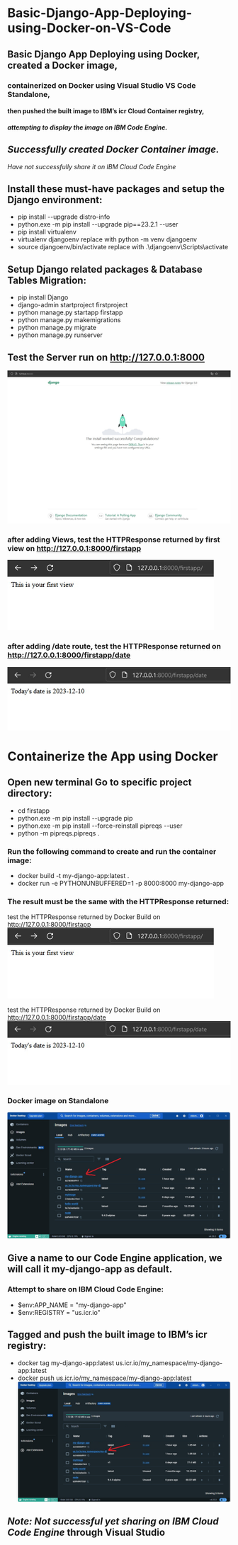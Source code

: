 # Basic-Django-App-Deploying-using-Docker-on-VS-Code

## Basic Django App Deploying using Docker, created a Docker image, 
### containerized on Docker using Visual Studio VS Code Standalone, 
#### then pushed the built image to IBM’s icr Cloud Container registry, 
##### attempting to display the image on IBM Code Engine.

## _Successfully created Docker Container image._ 
_Have not successfully share it on IBM Cloud Code Engine_

## Install these must-have packages and setup the Django environment:
- pip install --upgrade distro-info
- python.exe -m pip install --upgrade pip==23.2.1 --user
- pip install virtualenv        
- virtualenv djangoenv replace with python -m venv djangoenv       
- source djangoenv/bin/activate replace with .\djangoenv\Scripts\activate    

## Setup Django related packages & Database Tables Migration:
- pip install Django    
- django-admin startproject firstproject  
- python manage.py startapp firstapp     
- python manage.py makemigrations    
- python manage.py migrate   
- python manage.py runserver                                                                                                                                   

## Test the Server run on http://127.0.0.1:8000
![Django Test](https://github.com/eldoma/Basic-Django-App-Deploying-using-Docker-on-VS-Code/blob/main/Django%20test.jpg)

### after adding Views, test the HTTPResponse returned by first view on http://127.0.0.1:8000/firstapp 
![firstapp](https://github.com/eldoma/Basic-Django-App-Deploying-using-Docker-on-VS-Code/blob/main/firstapp.jpg)

### after adding /date route, test the HTTPResponse returned on http://127.0.0.1:8000/firstapp/date 
![date](https://github.com/eldoma/Basic-Django-App-Deploying-using-Docker-on-VS-Code/blob/main/date.jpg)

# Containerize the App using Docker 
## Open new terminal Go to specific project directory:
- cd firstapp
- python.exe -m pip install --upgrade pip    
- python.exe -m pip install --force-reinstall pipreqs --user     
- python -m pipreqs.pipreqs .    

### Run the following command to create and run the container image:        
- docker build -t my-django-app:latest .    
- docker run -e PYTHONUNBUFFERED=1 -p 8000:8000 my-django-app    

### The result must be the same with the HTTPResponse returned:
test the HTTPResponse returned by Docker Build on http://127.0.0.1:8000/firstapp 
![firstapp](https://github.com/eldoma/Basic-Django-App-Deploying-using-Docker-on-VS-Code/blob/main/firstapp.jpg)

test the HTTPResponse returned by Docker Build on http://127.0.0.1:8000/firstapp/date 
![date](https://github.com/eldoma/Basic-Django-App-Deploying-using-Docker-on-VS-Code/blob/main/date.jpg)

### Docker image on Standalone
![Docker1](https://github.com/eldoma/Basic-Django-App-Deploying-using-Docker-on-VS-Code/blob/main/Docker1.jpg)

## Give a name to our Code Engine application, we will call it my-django-app as default.
### Attempt to share on IBM Cloud Code Engine: 
- $env:APP_NAME = "my-django-app"          
- $env:REGISTRY = "us.icr.io"
  
## Tagged and push the built image to IBM’s icr registry:
- docker tag my-django-app:latest us.icr.io/my_namespace/my-django-app:latest    
- docker push us.icr.io/my_namespace/my-django-app:latest
![Docker2](https://github.com/eldoma/Basic-Django-App-Deploying-using-Docker-on-VS-Code/blob/main/Docker2.jpg)       

## _Note: Not successful yet sharing on IBM Cloud Code Engine_ through Visual Studio
